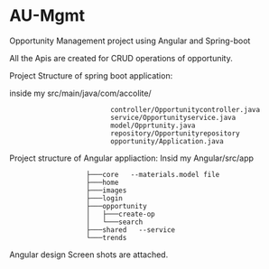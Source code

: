 # AU-Mgmt
Opportunity Management project using Angular and Spring-boot
 
All the Apis are created for CRUD operations of opportunity.

Project Structure of spring boot application:

inside my src/main/java/com/accolite/
   
                             controller/Opportunitycontroller.java
                             service/Opportunityservice.java
                             model/Opprtunity.java
                             repository/Opportunityrepository
                             opportunity/Application.java
                             
Project structure of Angular appliaction:
 Insid my Angular/src/app
     
                       ├───core   --materials.model file
                       ├───home   
                       ├───images
                       ├───login
                       ├───opportunity
                       │   ├───create-op
                       │   └───search
                       ├───shared   --service
                       └───trends
                       
Angular design Screen shots are attached.
